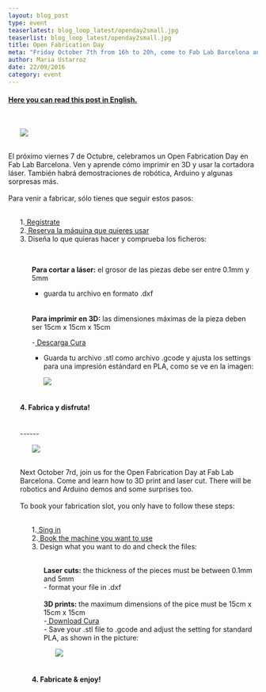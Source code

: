 ```yaml
---
layout: blog_post
type: event
teaserlatest: blog_loop_latest/openday2small.jpg
teaserlist: blog_loop_latest/openday2small.jpg
title: Open Fabrication Day
meta: "Friday October 7th from 16h to 20h, come to Fab Lab Barcelona and fabricate!"
author: Maria Ustarroz
date: 22/09/2016
category: event
---
```



<h4>
<a href="#english"> Here you can read this post in English.</a> <br></h4>

 <br>

<ul><img src= "http://www.fablabbcn.org/img/blog/blog_loop_latest/opendayoct2016.jpg" align="middle"> </img></ul>

<br>
El próximo viernes 7 de Octubre, celebramos un Open Fabrication Day en Fab Lab Barcelona. Ven y aprende cómo imprimir en 3D y usar la cortadora láser. También habrá demostraciones de robótica, Arduino y algunas sorpresas más.<br>
<br>
Para venir a fabricar, sólo tienes que seguir estos pasos:<br>
<br>
<ul>
1.<a href="https://docs.google.com/forms/d/e/1FAIpQLSfJ1cbpjawILZKA2ngkCjAOzrytO-6jJ2JQFWrHAmPcpAoiSw/viewform"> Regístrate</a> <br>
2.<a href="http://fablabbarcelona.simplybook.it/sheduler/manage/event/3/unit/1"> Reserva la máquina que quieres usar</a><br>
3. Diseña lo que quieras hacer y comprueba los ficheros:

</ul>
<br>
<ul>
<ul>
<b>Para cortar a láser:</b> el grosor de las piezas debe ser entre 0.1mm y 5mm<br>

- guarda tu archivo en formato .dxf

<br>

<br>
<b>Para imprimir en 3D:</b> las dimensiones máximas de la pieza deben ser 15cm x 15cm x 15cm<br>

-<a href="https://ultimaker.com/en/products/cura-software"> Descarga Cura</a><br>
- Guarda tu archivo .stl como archivo .gcode y ajusta los settings para una impresión estándard en PLA, como se ve en la imagen:

<ul><img src= "http://www.fablabbcn.org/img/blog/blog_loop_latest/3dsettings.png" align="middle"> </img></ul>
<br>
</ul>
<h4>
4. Fabrica y disfruta! 

</h4>
<br>
------
<a name="english"></a>

<br>

<ul><img src= "http://www.fablabbcn.org/img/blog/blog_loop_latest/opendayoct2016.jpg" align="middle"> </img></ul>

<br>

Next October 7rd, join us for the Open Fabrication Day at Fab Lab Barcelona. Come and learn how to 3D print and laser cut. There will be robotics and Arduino demos and some surprises too. <br>
<br>
To book your fabrication slot, you only have to follow these steps:<br>
<br>
<ul>
1.<a href="https://docs.google.com/forms/d/e/1FAIpQLSfJ1cbpjawILZKA2ngkCjAOzrytO-6jJ2JQFWrHAmPcpAoiSw/viewform"> Sing in</a> <br>
2.<a href="http://fablabbarcelona.simplybook.it/sheduler/manage/event/3/unit/1"> Book the machine you want to use</a><br>
3. Design what you want to do and check the files:

</ul>
<br>
<ul>
<ul>
<b>Laser cuts:</b> the thickness of the pieces must be between 0.1mm and 5mm
<br>
- format your file in .dxf

<br>
<br>
<b>3D prints: </b>the maximum dimensions of the pice must be 15cm x 15cm x 15cm
<br>
-<a href="https://ultimaker.com/en/products/cura-software"> Download Cura</a><br>
- Save your .stl file to .gcode and adjust the setting for standard PLA, as shown in the picture:

<ul><img src= "http://www.fablabbcn.org/img/blog/blog_loop_latest/3dsettings.png" align="middle"> </img></ul>
<br>
</ul>
<h4>
4. Fabricate & enjoy! 

</h4>
</ul>
<br>
